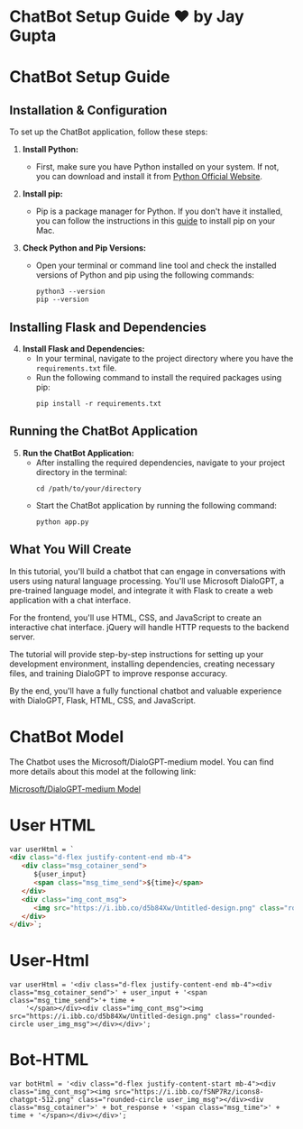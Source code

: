 # ChatBot Setup Guide ❤️ by Jay Gupta
# ChatBot Setup Guide

## Installation & Configuration

To set up the ChatBot application, follow these steps:

1. **Install Python:**
   - First, make sure you have Python installed on your system. If not, you can download and install it from [Python Official Website](https://www.python.org/downloads/).

2. **Install pip:**
   - Pip is a package manager for Python. If you don't have it installed, you can follow the instructions in this [guide](https://phoenixnap.com/kb/install-pip-mac) to install pip on your Mac.

3. **Check Python and Pip Versions:**
   - Open your terminal or command line tool and check the installed versions of Python and pip using the following commands:
     ```
     python3 --version
     pip --version
     ```

## Installing Flask and Dependencies

4. **Install Flask and Dependencies:**
   - In your terminal, navigate to the project directory where you have the `requirements.txt` file.
   - Run the following command to install the required packages using pip:
     ```
     pip install -r requirements.txt
     ```

## Running the ChatBot Application

5. **Run the ChatBot Application:**
   - After installing the required dependencies, navigate to your project directory in the terminal:
     ```
     cd /path/to/your/directory
     ```
   - Start the ChatBot application by running the following command:
     ```
     python app.py
     ```

## What You Will Create

In this tutorial, you'll build a chatbot that can engage in conversations with users using natural language processing. You'll use Microsoft DialoGPT, a pre-trained language model, and integrate it with Flask to create a web application with a chat interface.

For the frontend, you'll use HTML, CSS, and JavaScript to create an interactive chat interface. jQuery will handle HTTP requests to the backend server.

The tutorial will provide step-by-step instructions for setting up your development environment, installing dependencies, creating necessary files, and training DialoGPT to improve response accuracy.

By the end, you'll have a fully functional chatbot and valuable experience with DialoGPT, Flask, HTML, CSS, and JavaScript.

# ChatBot Model

The Chatbot uses the Microsoft/DialoGPT-medium model. You can find more details about this model at the following link:

[Microsoft/DialoGPT-medium Model](https://huggingface.co/microsoft/DialoGPT-medium)

# User HTML

```html
var userHtml = `
<div class="d-flex justify-content-end mb-4">
   <div class="msg_cotainer_send">
      ${user_input}
      <span class="msg_time_send">${time}</span>
   </div>
   <div class="img_cont_msg">
      <img src="https://i.ibb.co/d5b84Xw/Untitled-design.png" class="rounded-circle user_img_msg">
   </div>
</div>`;

```

# User-Html

```
var userHtml = '<div class="d-flex justify-content-end mb-4"><div class="msg_cotainer_send">' + user_input + '<span class="msg_time_send">'+ time + 
    '</span></div><div class="img_cont_msg"><img src="https://i.ibb.co/d5b84Xw/Untitled-design.png" class="rounded-circle user_img_msg"></div></div>';
```

# Bot-HTML

```
var botHtml = '<div class="d-flex justify-content-start mb-4"><div class="img_cont_msg"><img src="https://i.ibb.co/fSNP7Rz/icons8-chatgpt-512.png" class="rounded-circle user_img_msg"></div><div class="msg_cotainer">' + bot_response + '<span class="msg_time">' + time + '</span></div></div>';
```